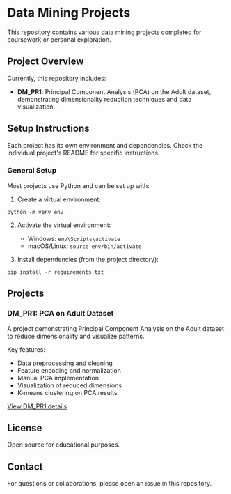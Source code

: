 # Data Mining Projects

This repository contains various data mining projects completed for coursework or personal exploration.

## Project Overview

Currently, this repository includes:

- **DM_PR1**: Principal Component Analysis (PCA) on the Adult dataset, demonstrating dimensionality reduction techniques and data visualization.

## Setup Instructions

Each project has its own environment and dependencies. Check the individual project's README for specific instructions.

### General Setup

Most projects use Python and can be set up with:

1. Create a virtual environment:
```
python -m venv env
```

2. Activate the virtual environment:
   - Windows: `env\Scripts\activate`
   - macOS/Linux: `source env/bin/activate`

3. Install dependencies (from the project directory):
```
pip install -r requirements.txt
```

## Projects

### DM_PR1: PCA on Adult Dataset

A project demonstrating Principal Component Analysis on the Adult dataset to reduce dimensionality and visualize patterns.

Key features:
- Data preprocessing and cleaning
- Feature encoding and normalization
- Manual PCA implementation
- Visualization of reduced dimensions
- K-means clustering on PCA results

[View DM_PR1 details](DM_PR1/README.md)

## License

Open source for educational purposes.

## Contact

For questions or collaborations, please open an issue in this repository. 